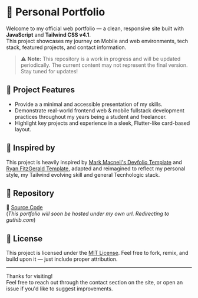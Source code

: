# 💼 Personal Portfolio

Welcome to my official web portfolio — a clean, responsive site built with **JavaScript** and **Tailwind CSS v4.1**.  
This project showcases my journey on Mobile and web environments, tech stack, featured projects, and contact information.

> ⚠️ **Note:** This repository is a work in progress and will be updated periodically. The current content may not represent the final version. Stay tuned for updates!

## 🎯 Project Features

- Provide a a minimal and accessible presentation of my skills.
- Demonstrate real-world frontend web & mobile fullstack development practices throughout my years being a student and freelancer.
- Highlight key projects and experience in a sleek, Flutter-like card-based layout.

## 🧠 Inspired by

This project is heavily inspired by [Mark Macneil's Devfolio Template](https://mmacneil.github.io/devfolio/) and [Ryan FitzGerald Template](https://ryanfitzgerald.github.io/devportfolio/#), adapted and reimagined to reflect my personal style, my Tailwind evolving skill and general Tecnhologic stack.

## 📂 Repository

🔗 [Source Code](https://guthib.com)  
(*This portfolio will soon be hosted under my own url. Redirecting to guthib.com*)

## 📄 License

This project is licensed under the [MIT License](https://github.com/jorgemr3/PersonaldevFolio/blob/main/LICENSE). Feel free to fork, remix, and build upon it — just include proper attribution.

---

Thanks for visiting!  
Feel free to reach out through the contact section on the site, or open an issue if you'd like to suggest improvements.
